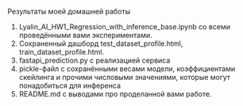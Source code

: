 Результаты моей домашней работы
1. Lyalin_AI_HW1_Regression_with_inference_base.ipynb со всеми проведёнными вами экспериментами.
2. Сохраненный дашборд test_dataset_profile.html, train_dataset_profile.html.
3. fastapi_prediction.py с реализацией сервиса
4. pickle-файл с сохранёнными весами модели, коэффициентами скейлинга и прочими числовыми значениями, которые могут понадобиться для инференса
5. README.md с выводами про проделанной вами работе.
